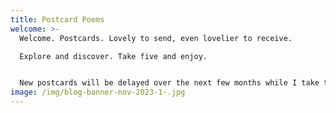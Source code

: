 ```yaml
---
title: Postcard Poems
welcome: >-
  Welcome. Postcards. Lovely to send, even lovelier to receive.

  Explore and discover. Take five and enjoy.


  New postcards will be delayed over the next few months while I take the time to reorganise these pages. In the meantime, I will showcase some of my earlier postcards each week for you to enjoy. 
image: /img/blog-banner-nov-2023-1-.jpg
---
```

